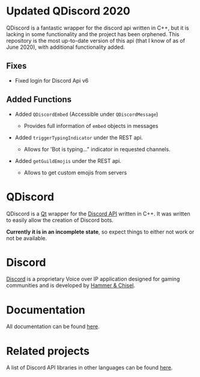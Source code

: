 # Updated QDiscord 2020
QDiscord is a fantastic wrapper for the discord api written in C++, but it is lacking in some functionality and the project has been orphened. This repository is the most up-to-date version of this api (that I know of as of June 2020), with additional functionality added.

## Fixes

* Fixed login for Discord Api v6

## Added Functions

* Added `QDiscordEmbed` (Accessible under `QDiscordMessage`)
    * Provides full information of `embed` objects in messages

* Added `triggerTypingIndicator` under the REST api. 
    * Allows for 'Bot is typing..." indicator in requested channels.

* Added `getGuildEmojis` under the REST api.             
    * Allows to get custom emojis from servers

# QDiscord

QDiscord is a [Qt](https://www.qt.io/) wrapper for the [Discord API](https://discordapp.com/developers/docs) written in C++.
It was written to easily allow the creation of Discord bots.


**Currently it is in an incomplete state**, so expect things to either not work or not be available.

# Discord

[Discord](https://discordapp.com) is a proprietary Voice over IP application designed for gaming communities and is developed by [Hammer & Chisel](https://discordapp.com/company).

# Documentation

All documentation can be found [here](http://george99g.github.io/QDiscord).

# Related projects

A list of Discord API libraries in other languages can be found [here](https://discordapi.com/unofficial/libs.html).
